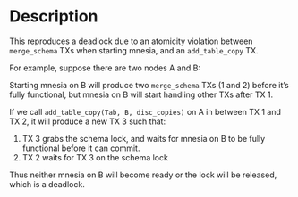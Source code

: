 # Description

This reproduces a deadlock due to an atomicity violation between `merge_schema` TXs when starting mnesia, and an `add_table_copy` TX.

For example, suppose there are two nodes A and B:

Starting mnesia on B will produce two `merge_schema` TXs (1 and 2) before it’s fully functional,
but mnesia on B will start handling other TXs after TX 1.

If we call `add_table_copy(Tab, B, disc_copies)` on A in between TX 1 and TX 2, it will produce a new TX 3 such that:

1. TX 3 grabs the schema lock, and waits for mnesia on B to be fully functional before it can commit.
2. TX 2 waits for TX 3 on the schema lock

Thus neither mnesia on B will become ready or the lock will be released, which is a deadlock.
